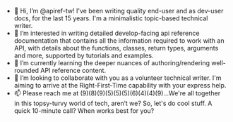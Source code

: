 - 👋 Hi, I’m @apiref-tw! I've been writing quality end-user and as dev-user docs, for the last 15 years. I'm a minimalistic topic-based technical writer. 
- 👀 I’m interested in writing detailed develop-facing api reference documentation that contains all the information required to work with an API, with details about the functions, classes, return types, arguments and more, supported by tutorials and examples.
- 🌱 I’m currently learning the deeper nuances of authoring/rendering well-rounded API reference content.
- 💞️ I’m looking to collaborate with you as a volunteer technical writer. I'm aiming to arrive at the Right-First-Time capability with your express help.
- 📫 Please reach me at (9)(8)(9)(5)(5)(5)(6)(4)(4)(9)...We're all together in this topsy-turvy world of tech, aren’t we? So, let's do cool stuff. A quick 10-minute call? When works best for you?

<!---
apiref-tw/apiref-tw is a ✨ special ✨ repository because its `README.md` (this file) appears on your GitHub profile.
You can click the Preview link to take a look at your changes.
--->
